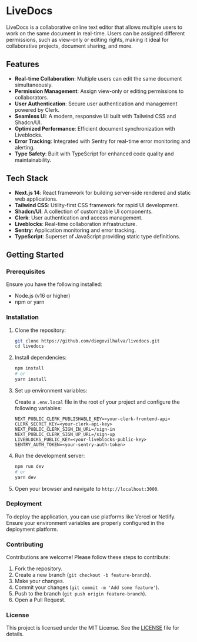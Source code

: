 

# LiveDocs

LiveDocs is a collaborative online text editor that allows multiple users to work on the same document in real-time. Users can be assigned different permissions, such as view-only or editing rights, making it ideal for collaborative projects, document sharing, and more.

## Features

- **Real-time Collaboration**: Multiple users can edit the same document simultaneously.
- **Permission Management**: Assign view-only or editing permissions to collaborators.
- **User Authentication**: Secure user authentication and management powered by Clerk.
- **Seamless UI**: A modern, responsive UI built with Tailwind CSS and Shadcn/UI.
- **Optimized Performance**: Efficient document synchronization with Liveblocks.
- **Error Tracking**: Integrated with Sentry for real-time error monitoring and alerting.
- **Type Safety**: Built with TypeScript for enhanced code quality and maintainability.

## Tech Stack

- **Next.js 14**: React framework for building server-side rendered and static web applications.
- **Tailwind CSS**: Utility-first CSS framework for rapid UI development.
- **Shadcn/UI**: A collection of customizable UI components.
- **Clerk**: User authentication and access management.
- **Liveblocks**: Real-time collaboration infrastructure.
- **Sentry**: Application monitoring and error tracking.
- **TypeScript**: Superset of JavaScript providing static type definitions.

## Getting Started

### Prerequisites

Ensure you have the following installed:

- Node.js (v16 or higher)
- npm or yarn

### Installation

1. Clone the repository:
    ```bash
    git clone https://github.com/diegovilhalva/livedocs.git
    cd livedocs
    ```

2. Install dependencies:
    ```bash
    npm install
    # or
    yarn install
    ```

3. Set up environment variables:

   Create a `.env.local` file in the root of your project and configure the following variables:

   ```plaintext
   NEXT_PUBLIC_CLERK_PUBLISHABLE_KEY=<your-clerk-frontend-api>
   CLERK_SECRET_KEY=<your-clerk-api-key>
   NEXT_PUBLIC_CLERK_SIGN_IN_URL=/sign-in
   NEXT_PUBLIC_CLERK_SIGN_UP_URL=/sign-up
   LIVEBLOCKS_PUBLIC_KEY=<your-liveblocks-public-key>
   SENTRY_AUTH_TOKEN=<your-sentry-auth-token>
   ```

4. Run the development server:
    ```bash
    npm run dev
    # or
    yarn dev
    ```

5. Open your browser and navigate to `http://localhost:3000`.

### Deployment

To deploy the application, you can use platforms like Vercel or Netlify. Ensure your environment variables are properly configured in the deployment platform.

### Contributing

Contributions are welcome! Please follow these steps to contribute:

1. Fork the repository.
2. Create a new branch (`git checkout -b feature-branch`).
3. Make your changes.
4. Commit your changes (`git commit -m 'Add some feature'`).
5. Push to the branch (`git push origin feature-branch`).
6. Open a Pull Request.

### License

This project is licensed under the MIT License. See the [LICENSE](./LICENSE) file for details.



